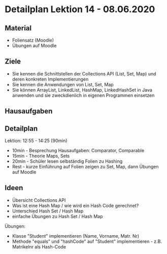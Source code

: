 Detailplan Lektion 14 - 08.06.2020
==================================

Material
--------

* Foliensatz (Moodle)
* Übungen auf Moodle

Ziele
-----

* Sie kennen die Schnittstellen der Collections API (List, Set, Map) und deren konkreten Implementierungen
* Sie kennen die Anwendungen von List, Set, Map
* Sie können ArrayList, LinkedList, HashMap, LinkedHashSet in Java anwenden und sie zweckdienlich in eigenen Programmen einsetzen

Hausaufgaben
--------------


Detailplan
----------

Lektion: 12:55 - 14:25 (90min)

* 10min - Besprechung Hausaufgaben: Comparator, Comparable
* 15min - Theorie Maps, Sets
* 20min - Schüler lesen selbständig Folien zu Hashing
* Rest - kurze Einführung auf Folien zeigen zu Set, Map, dann Übungen auf Moodle


Ideen
--------

- Übersicht Collections API
- Was ist eine Hash Map / wie wird ein Hash Code gerechnet?
- Unterschied Hash Set / Hash Map
- einfache Übungen zu Hash Set / Hash Map

Übungen:

- Klasse "Student" implementieren (Name, Vorname, Matr. Nr)
- Methode "equals" und "hashCode" auf "Student" implementieren - z.B. Matrikelnr als Hash-Code

